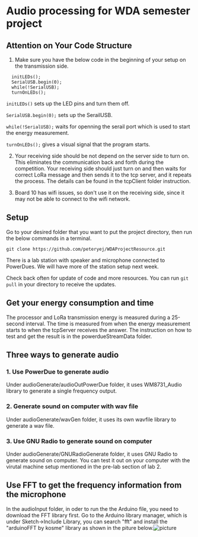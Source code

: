 # Audio processing for WDA semester project

## Attention on Your Code Structure
1. Make sure you have the below code in the beginning of your setup on the transmission side.
```
  initLEDs();
  SerialUSB.begin(0);
  while(!SerialUSB);
  turnOnLEDs();
```
`initLEDs()` sets up the LED pins and turn them off. 

`SerialUSB.begin(0);` sets up the SerailUSB. 

`while(!SerialUSB);` waits for openning the serail port which is used to start the energy measurement.

`turnOnLEDs();` gives a visual signal that the program starts. 

2. Your receiving side should be not depend on the server side to turn on. This eliminates the communication back and forth during the competition. Your receiving side should just turn on and then waits for correct LoRa message and then sends it to the tcp server, and it repeats the process. The details can be found in the tcpClient folder instruction.

3. Board 10 has wifi issues, so don't use it on the receiving side, since it may not be able to connect to the wifi network. 


## Setup
Go to your desired folder that you want to put the project directory, then run the below commands in a terminal.

`git clone https://github.com/peteryej/WDAProjectResource.git`


There is a lab station with speaker and microphone connected to PowerDues. We will have more of the station setup next week. 

Check back often for update of code and more resources. You can run `git pull` in your directory to receive the updates.

## Get your energy consumption and time
The processor and LoRa transmission energy is measured during a 25-second interval. The time is measured from when the energy measurement starts to when the tcpServer receives the answer. The instruction on how to test and get the result is in the powerdueStreamData folder.

## Three ways to generate audio
### 1. Use PowerDue to generate audio
Under audioGenerate/audioOutPowerDue folder, it uses WM8731_Audio library to generate a single frequency output. 

### 2. Generate sound on computer with wav file
Under audioGenerate/wavGen folder, it uses its own wavfile library to generate a wav file.

### 3. Use GNU Radio to generate sound on computer
Under audioGenerate/GNURadioGenerate folder, it uses GNU Radio to generate sound on computer. You can test it out on your computer with the virutal machine setup mentioned in the pre-lab section of lab 2. 



## Use FFT to get the frequency information from the microphone
In the audioInput folder, in oder to run the the Arduino file, you need to download the FFT library first. Go to the Arduino library manager, which is under Sketch-\>Include Library, you can search "fft" and install the "arduinoFFT by kosme" library as shown in the piture below.![picture](https://github.com/peteryej/WDASemesterProj/blob/master/arduinoLibrary.jpg) 

